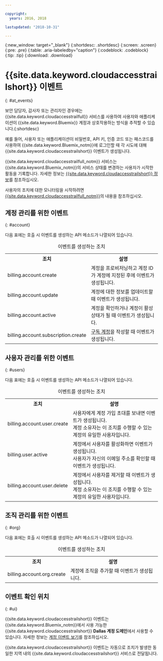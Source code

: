 ```yaml
---

copyright:
  years: 2016, 2018

lastupdated: "2018-10-31"

---
```


{:new_window: target="_blank"}
{:shortdesc: .shortdesc}
{:screen: .screen}
{:pre: .pre}
{:table: .aria-labeledby="caption"}
{:codeblock: .codeblock}
{:tip: .tip}
{:download: .download}


# {{site.data.keyword.cloudaccesstrailshort}} 이벤트  
{: #at_events}

보안 담당자, 감사자 또는 관리자인 경우에는 {{site.data.keyword.cloudaccesstrailfull}} 서비스를 사용하여 사용자와 애플리케이션이 {{site.data.keyword.Bluemix}} 계정과 상호작용하는 방식을 추적할 수 있습니다.{:shortdesc}

예를 들어, 사용자 또는 애플리케이션이 비밀번호, API 키, 인증 코드 또는 패스코드를 사용하여 {{site.data.keyword.Bluemix_notm}}에 로그인할 때 각 시도에 대해 {{site.data.keyword.cloudaccesstrailshort}} 이벤트가 생성됩니다. 

{{site.data.keyword.cloudaccesstrailfull_notm}} 서비스는 {{site.data.keyword.Bluemix_notm}}의 서비스 상태를 변경하는 사용자가 시작한 활동을 기록합니다. 자세한 정보는 [{{site.data.keyword.cloudaccesstrailshort}} 정보](/docs/services/cloud-activity-tracker/activity_tracker_ov.html#activity_tracker_ov )를 참조하십시오.

사용자의 조치에 대한 모니터링을 시작하려면 [{{site.data.keyword.cloudaccesstrailfull_notm}}](/docs/services/cloud-activity-tracker/index.html#getting-started-with-cla)의 내용을 참조하십시오. 

## 계정 관리를 위한 이벤트
{: #account}

다음 표에는 호출 시 이벤트를 생성하는 API 메소드가 나열되어 있습니다.

<table>
  <caption>이벤트를 생성하는 조치</caption>
  <tr>
    <th>조치</th>
	  <th>설명</th>
  </tr>
  <tr>
    <td>billing.account.create</td>
	  <td>계정을 프로비저닝하고 계정 ID가 계정에 지정된 후에 이벤트가 생성됩니다.</td>
  </tr>
  <tr>
    <td>billing.account.update</td>
	  <td>계정에 대한 정보를 업데이트할 때 이벤트가 생성됩니다.</td>
  </tr>
  <tr>
    <td>billing.account.active</td>
	  <td>계정을 확인하거나 계정이 활성 상태가 될 때 이벤트가 생성됩니다.</td>
  </tr>
  <tr>
    <td>billing.account.subscription.create</td>
	  <td><a href="/docs/account/index.html#subscription-account">구독 계정</a>을 작성할 때 이벤트가 생성됩니다.</td>
  </tr>
</table>



## 사용자 관리를 위한 이벤트
{: #users}

다음 표에는 호출 시 이벤트를 생성하는 API 메소드가 나열되어 있습니다.

<table>
  <caption>이벤트를 생성하는 조치</caption>
  <tr>
    <th>조치</th>
	  <th>설명</th>
  </tr>
  <tr>
    <td>billing.account.user.create</td>
	  <td>사용자에게 계정 가입 초대를 보내면 이벤트가 생성됩니다. </br>계정 소유자는 이 조치를 수행할 수 있는 계정의 유일한 사용자입니다.</td>
  </tr>
  <tr>
    <td>billing.user.active</td>
	  <td>계정에서 사용자를 활성화하면 이벤트가 생성됩니다. </br>사용자가 자신의 이메일 주소를 확인할 때 이벤트가 생성됩니다.</td>
  </tr>
  <tr>
    <td>billing.account.user.delete</td>
	  <td>계정에서 사용자를 제거할 때 이벤트가 생성됩니다. </br>계정 소유자는 이 조치를 수행할 수 있는 계정의 유일한 사용자입니다.</td>
  </tr>
</table>

## 조직 관리를 위한 이벤트
{: #org}

다음 표에는 호출 시 이벤트를 생성하는 API 메소드가 나열되어 있습니다.

<table>
  <caption>이벤트를 생성하는 조치</caption>
  <tr>
    <th>조치</th>
	  <th>설명</th>
  </tr>
  <tr>
    <td>billing.account.org.create</td>
	  <td>계정에 조직을 추가할 때 이벤트가 생성됩니다.</td>
  </tr>
</table>

## 이벤트 확인 위치
{: #ui}

{{site.data.keyword.cloudaccesstrailshort}} 이벤트는 {{site.data.keyword.Bluemix_notm}}에서 사용 가능한 {{site.data.keyword.cloudaccesstrailshort}} **Dallas 계정 도메인**에서 사용할 수 있습니다. 자세한 정보는 [계정 이벤트 보기](/docs/services/cloud-activity-tracker/how-to/manage-events-ui/viewing_events.html#account_events)를 참조하십시오.

{{site.data.keyword.cloudaccesstrailshort}} 이벤트는 자동으로 조치가 발생한 동일한 지역 내의 {{site.data.keyword.cloudaccesstrailshort}} 서비스로 전달됩니다. 
